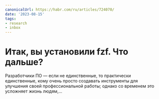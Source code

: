 ```yaml
---
canonicalUrl: https://habr.com/ru/articles/724070/
date: '2023-08-15'
tags:
- research
- inbox
---
```


# Итак, вы установили fzf. Что дальше?

Разработчики ПО — если не единственные, то практически единственные, кому очень просто создавать инструменты для улучшения своей профессиональной работы; однако со временем это усложняет жизнь людям,...